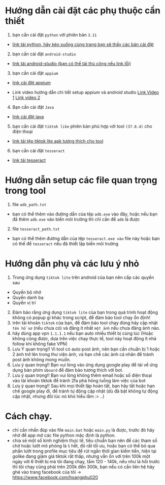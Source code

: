 # Hướng dẫn cài đặt các phụ thuộc cần thiết
1. bạn cần cài đặt ```python``` với phiên bản ```3.11```
- [link tải python, hãy kéo xuống cùng trang bạn sẽ thấy các bản cài đặt](https://www.python.org/downloads/release/python-3110/)

2. bạn cần cài đặt ```android-studio```
- [link tải android-studio (bạn có thể tải thủ công nếu link lỗi)](https://drive.google.com/file/d/1eG1hifNHqvXMb4IPuJaVNGBeaPo--Dkl/view?usp=drive_link)

3. bạn cần cài đặt ```appium```
- [link cài đặt appium](https://github.com/appium/appium-desktop/releases/tag/v1.21.0)

- Link video hướng dẫn chi tiết setup appium và android studio [Link Video 1](https://youtu.be/oqaJvdIQ7JQ?si=Zc_kqeJcMMiULRZ8) [Link video 2](https://youtu.be/AExZRlVznQs?si=nLJexMYi4abqWKB4)

4. Bạn cần cài đặt ```Java```
- [link cài đặt java](https://download.oracle.com/java/23/archive/jdk-23.0.2_windows-x64_bin.exe)

5. bạn cần cài đặt ```tiktok like``` phiên bản phù hợp với tool ```(37.8.4)``` cho điện thoại
- [link tải tệp tiktok lite apk tương thích cho tool](https://drive.google.com/file/d/1a0riuIloZ2aWNNRnIkF75pvCOZ8mbs4d/view?usp=drive_link)

6. bạn cần cài đặt ```tesseract```
- [link tải tesseract](https://drive.google.com/file/d/1PUsrhBLqjYi2eubnH_H-e8erdGOF7ENL/view?usp=drive_link)

# Hướng dẫn setup các file quan trọng trong tool
1. file ```adb_path.txt```
- bạn có thể thêm vào đường dẫn của tệp ```adb.exe``` vào đây, hoặc nếu bạn đã thêm ```adb.exe``` vào biến môi trường thì chỉ cần để ```adb``` là được
2. file ```tesseract_path.txt```
- bạn có thể thêm đường dẫn của tệp ```tesseract.exe vào``` file này hoặc bạn có thể để ```tesseract``` nếu đã thiết lập biến môi trường

# Hướng dẫn phụ và các lưu ý nhỏ
1. Trong ứng dụng ```tiktok lite``` trên android của bạn nên cấp các quyền sau
- Quyền bộ nhớ
- Quyền danh bạ
- Quyền vị trí
2. Đảm bảo rằng ứng dụng ```tiktok lite``` của bạn trong quá trình hoạt động không có popup gì khác trong script, để đảm bảo tool chạy ổn định!
3. trên tài khoản ```tiktok``` của bạn, để đảm bảo tool chạy đúng hãy cập nhật ```tên hồ sơ``` (nếu chưa có) và đăng ít nhất ```một ảnh``` nếu chưa đăng ảnh nào.
4. hãy dùng app vpn ```1.1.1.1``` nếu bạn auto nhiều thiết bị cùng lúc (Hoặc không cũng được, dựa trên việc chạy thực tế, tool này hoạt động ít nhả follow khi không fake VPN)
5. Lưu Ý quan trọng!! Vì tool có auto post ảnh, nên bạn cần chuẩn bị 1 hoặc 2 ảnh trở lên trong thư viện ảnh, và hạn chế các ảnh cá nhân để tránh post ảnh không mong muốn.
6. Lưu ý quan trọng!! Bạn vui lòng vào ứng dụng google play để tải về ứng dụng bàn phím ```Gboard``` để đảm bảo tương thích với bot.
7. Lưu ý quan trọng!! Bạn vui lòng không thêm email hoặc số điện thoại vào tài khoản tiktok để tránh 2fa phá hỏng luồng làm việc của bot
8. Lưu ý quan trọng!! Sau khi mọi thiết lập hoàn tất, bạn hãy tắt hoặc hạn chế google play đi, để tránh tự động cập nhật (dù đã bật không tự động cập nhật, nhưng đôi lúc nó khó hiểu lắm :> ..)

# Cách chạy.
- chỉ cần nhấn đúp vào file `main.bat` hoặc `main.py` là được, trước đó hãy nhớ để app mở các file python mặc định là python.
- chia sẻ một số kinh nghiệm thực tế, tiêu chuẩn bạn nên để các tham số chờ hoặc lướt mô phỏng là `5` hết, đó rất tối ưu, hoặc bạn có thể bỏ qua phần lướt trong profile mục tiêu để rút ngắn thời gian kiếm tiền, hiện tại golike đang giảm giá tiktok rất thấp, nhưng vẫn ổn với trên 100k một ngày với 6 thiết bị mà tôi đang chạy, tầm 120 - 140k, nếu như là hồi trước thì tôi chạy cũng phải trên 200k đến 300k, bạn nếu có cần liên hệ hãy ghé vào trang facebook của tôi -> https://www.facebook.com/hoangphu020

